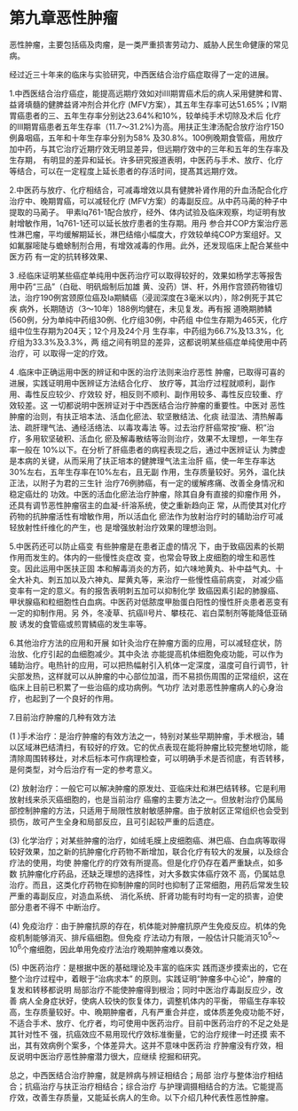 #   第九章恶性肿瘤  

  恶性肿瘤，主要包括癌及肉瘤，是一类严重损害劳动力、威胁人民生命健康的常见病。

  经过近三十年来的临床与实验研究，中西医结合治疗癌症取得了一定的进展。 

 1.中西医结合治疗癌症，能提高远期疗效如对iIII期胃癌术后的病人采用健脾和胃、益肾填髓的健脾益肾冲剂合并化疗 (MFV方案），其五年生存率可达51.65%；IV期胃癌患者的三、五年生存率分别达23.64%和10%，较单纯手术切除及术后 化疗的III期胃癌患者五年生存率（11.7〜31.2%)为高。用扶正生津汤配合放疗治疗150例鼻咽癌，五年和十年生存率分别为58% 及30.8%。100例晚期食管癌，用放疗加中药，与其它治疗近期疗效无明显差异，但远期疗效中的三年和五年的生存率及生存期，  有明显的差异和延长。许多研究报道表明，中医药与手术、放疗、化疗等结合，可以在一定程度上延长患者的存活时间，提髙其远期疗效。

  2.中医药与放疗、化疗相结合，可减毒增效以具有健脾补肾作用的升血汤配合化疗治疗中、晚期胃癌，可以减轻化疗 (MFV方案）的毒副反应。从中药马蔺的种子中提取的马蔺子。 甲素Iq761-1配合放疗，经外、体内试验及临床观察，均证明有放射增敏作用，1q761-1还可以延长放疗患者的生存期。用丹 参合并COP方案治疗恶性淋巴瘤，平均缓解期延长，淋巴结缩小幅度大，疗效较单纯COP方案组好。又如氟脲嘧陡与蟾蜍制剂合用，有增效减毒的作用。此外，还发现临床上配合某些中医方药 有一定的抗转移效果、

  3 .经临床证明某些癌症单纯用中医药治疗可以取得较好的，效果如杨学志等报吿用中药“三品”（白砒、明矾煅制后加雄 黄、没药）饼、杆，外用作宫颈药物锥切法，治疗190例宮颈原位癌及Ia期鳞癌（浸润深度在3毫米以内），除2例死于其它疾 病外，长期随访（3〜10年）188例均健在，未见复发。再有报 道晩期肺鳞(560例，分为单纯中药组30例、化疗组30例，中药组 中位生存期为465天，化疗组中位生存期为204天；12个月及24个月 生存率，中药组为66.7%及13.3%，化疗组为33.3%及3.3%，两 组之间有明显的差异，这都说明某些癌症单纯使用中药治疗，可 以取得一定的疗效。 

4 .临床中正确运用中医的辨证和中医的治疗法则来治疗恶性 肿瘤，已取得可喜的进展，实践证明用中医辨证方法结合化疗、 放疗等，其治疗过程就顺利，副作用、毒性反应较少、疗效较  好，相反则不顺利、副作用较多、毒性反应较重、疗效较差。这 一切都说明中医辨证对于中西医结合治疗肿瘤的重要性。中医对  恶性肿瘤的治则，有扶正培本法、活血化瘀法、软坚散结法、化痰 祛湿法、清热解毒法、疏肝理气法、通经活络法、以毒攻毒法 等。过去治疗肝癌常按“癥、积”治疗，多用软坚破积、活血化  瘀及解毒散结等治则治疗，效果不太理想，一年生存率一般在 10%以下。在分析了肝癌患者的病程表现之后，通过中医辨证认 为脾虚是本病的关键，从而采用了扶正培本的健脾理气法主治肝 癌，使一年生存率达30%左右，五年生存率在10%左右，且无副 作用，生存质量较好。另外，温化扶正法，以附子为君的三生针 治疗76例肺癌，有一定的缓解疼痛、改善全身情况和稳定癌灶的 功效。中医的活血化瘀法治疗肿瘤，除其自身有直接的抑瘤作用 外，还具有调节恶性肿瘤宿主的血凝-纤溶系统，使之重新趋向正  常，从而使其对化疗药物的抗肿瘤活性有增敏作用，所以活血化 瘀法作为放射治疗时的辅助治疗可减轻放射性纤维化的产生，也 是增强放射治疗效果的理想治则。 

5.中医药还可以防止癌变        有些肿瘤是在患者正虚的情况 下，由于致癌因素的长期作用而发生的。体内的一些慢性炎症改 变，也常会导致上皮细胞的增生和恶性变。因此运用中医扶正固  本和解毒消炎的方药，如六味地黄丸、补中益气丸、十全大补丸、刺五加以及六神丸、犀黄丸等，来治疗一些慢性癌前病变，  对减少癌变率有一定的意义。有的报吿表明刺五加可以抑制化学 致癌因素引起的肺腺癌、甲状腺癌和粒细胞性白血病。中医药对低脓度甲胎蛋白阳性的慢性肝炎患者恶变有一定的抑制作用。另 外，冬凌草、抗癌II号片、攀枝花、岩白菜制剂等能降低亚硝胺 诱发的食管癌或煎胃鳞癌的发生率等。 

6.其他治疗方法的应用和开展     如针灸治疗在肿瘤方面的应用，可以减轻症状，防治放、化疗引起的血细胞减少。其中灸法  亦能提高机体细胞免疫功能，可以作为辅助治疗。电热针的应用，可以把热幅射引入机体一定深度，温度可自行调节，针尖部发热，这样就可以从肿瘤的中心部位加温，而不易损伤周围的正常组织，这在临床上目前已积累了一些治癌的成功病例。气功疗  法对患恶性肿瘤病人的心身治疗，也起到了一个良好的作用。

7.目前治疗肿瘤的几种有效方法

(1 )手术治疗：是治疗肿瘤的有效方法之一，特别对某些早期肿瘤，手术根治，辅以区域淋巴结清扫，有较好的疗效。它的优点表现在能将肿瘤比较完整地切除，能清除周围转移灶，对术后标本可作病理检查，可以明确手术是否彻底，有否转移，是何类型，对今后治疗有一定的参考意义。

(2)     放射治疗：一般它可以解决肿瘤的原发灶、亚临床灶和淋巴结转移。它是利用放射线来杀灭癌细胞的，也是当前治疗 癌瘤的主要方法之一。但放射治疗仍属局部控制肿瘤的方法，只适用于局限性放射敏感肿瘤。由于放射区正常组织也会受到损伤，故可产生全身和局部反应，且可引起较严重的后遗症。

(3)     化学治疗；对某些肿瘤的治疗，如绒毛膜上皮细胞癌、淋巴癌、白血病等取得较好效果，加之新的抗肿瘤化疗药物不断增加，联合化疗有较大的发展，以及综合疗法的使用，均使 肿瘤化疗的疗效有所提高。但是化疗仍存在着严重缺点，如多数  抗肿瘤化疗药品，还缺乏理想的选择性，对大多数实体癌疗效不 高，仍属姑息治疗。而且，这类化疗药物在抑制肿瘤的同时也抑制了正常细胞，用药后常发生较严重的毒副反应，对造血系统、  消化系统、肝肾功能有时均有一定的损害，迫使部分患者不得不 中断治疗。

(4)    免疫治疗：由于肿瘤抗原的存在，机体能对肿瘤抗原产生免疫反应。机体的免疫机制能够消灭、排斥癌细胞。但免疫 疗法动力有限，一般估计只能消灭10<sup>5</sup>〜10<sup>6</sup>个瘤细胞，因此单用免疫疗法治疗晚期肿瘤难以奏效。

(5)    中医药治疗：是根据中医的基础理论及丰富的临床实  践而逐步摸索出的，它在整个治疗过程中，着眼于“治病求本” 的原则。实践证明“肿瘤多中心论”，肿瘤的复发和转移都说明 局部治疗不能使肿瘤得到根治；同时中医治疗毒副反应少，改善 病人全身症状好，使病人较快的恢复体力，调整机体内的平衡， 带癌生存率较高，生存质量较好。中、晩期肿瘤者，凡有严重合并症，或体质差免疫功能不好，不适合手术、放疗、化疗者，均可使用中医药治疗。目前中医药治疗的不足之处是其针对性不 强，抗癌效应不易用现代疗效标准衡量，它的治疗规律一时还摸  索不出，其有效病例个案多，个体差异大。这并不意味中医药治 疗肿瘤没有疗效，相反说明中医治疗恶性肿瘤潜力很大，应继续 挖掘和研究。

总之，中西医结合治疗肿瘤，就是辨病与辨证相结合；局部  治疗与整体治疗相结合；抗癌治疗与扶正治疗相结合；综合治疗 与护理调摄相结合的方法。它能提高疗效，改善生存质量，又能延长病人的生命。以下介绍几种代表性恶性肿瘤。  
